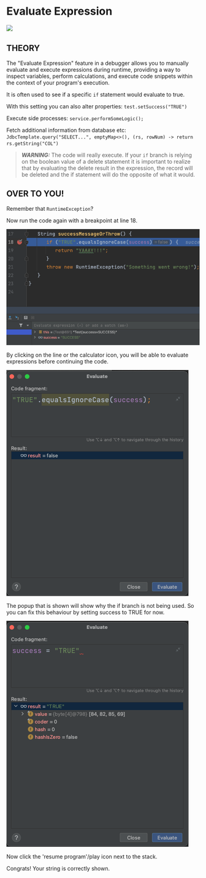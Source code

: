 # Evaluate Expression
![](https://badgen.net/badge/level/basic/green?icon=awesome)

## THEORY

The "Evaluate Expression" feature in a debugger allows you to manually evaluate and execute expressions during runtime, providing a way to inspect variables, perform calculations, and execute code snippets within the context of your program's execution.

It is often used to see if a specific `if` statement would evaluate to true.

With this setting you can also alter properties:
`test.setSuccess("TRUE")`

Execute side processes:
`service.performSomeLogic();`

Fetch additional information from database etc: 
`JdbcTemplate.query("SELECT...", emptyMap<>(), (rs, rowNum) -> return rs.getString("COL")`

> **_WARNING:_**  The code will really execute. If your `if` branch is relying on the boolean value of a delete statement it is important to realize that by evaluating the delete result in the expression, the record will be deleted and the if statement will do the opposite of what it would.

## OVER TO YOU!

Remember that `RuntimeException`?  

Now run the code again with a breakpoint at line 18.

![Debug session 1](../../../images/debug_2.png)

By clicking on the line or the calculator icon, you will be able to evaluate expressions before continuing the code.

![Debug session 1](../../../images/evaluate_expression_1.png)

The popup that is shown will show why the if branch is not being used. 
So you can fix this behaviour by setting success to TRUE for now. 

![Debug session 1](../../../images/evaluate_expression_2.png)

Now click the 'resume program'/play icon next to the stack. 

Congrats! Your string is correctly shown. 
